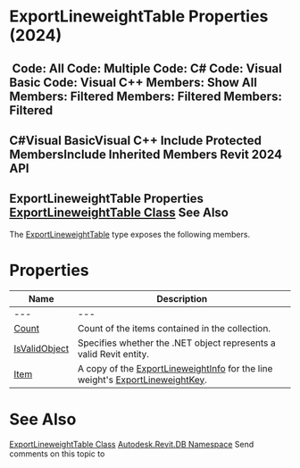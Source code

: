 # ExportLineweightTable Properties (2024)

﻿
 Code: All Code: Multiple Code: C# Code: Visual Basic Code: Visual C++  Members: Show All Members: Filtered Members: Filtered Members: Filtered   
---  
C#Visual BasicVisual C++
Include Protected MembersInclude Inherited Members
Revit 2024 API  
---  
ExportLineweightTable Properties  
[ExportLineweightTable Class](5620708e-0c7c-ced6-9887-0237a9229800.md "ExportLineweightTable Class") See Also  
---  
The [ExportLineweightTable](5620708e-0c7c-ced6-9887-0237a9229800.md "ExportLineweightTable Class") type exposes the following members.
# Properties
| Name | Description |
| --- | --- |
| --- | --- | --- |
| [Count](fb3b6ce6-5418-d838-ff4d-6e7eefb15950.md "Count Property") | Count of the items contained in the collection. |
| [IsValidObject](53a729f4-826a-357b-59af-1d39e32ba88f.md "IsValidObject Property") | Specifies whether the .NET object represents a valid Revit entity. |
| [Item](f2edc48d-9a82-0f64-0d15-9a6acac81e53.md "Item Property") | A copy of the [ExportLineweightInfo](730cd713-bb8b-8a69-739e-d9bae8eb6fa5.md "ExportLineweightInfo Class") for the line weight's [ExportLineweightKey](5b3250ab-f70b-6f87-afbf-dd049a64c29e.md "ExportLineweightKey Class"). |

# See Also
[ExportLineweightTable Class](5620708e-0c7c-ced6-9887-0237a9229800.md "ExportLineweightTable Class")
[Autodesk.Revit.DB Namespace](87546ba7-461b-c646-cbb1-2cb8f5bff8b2.md "Autodesk.Revit.DB Namespace")
Send comments on this topic to 